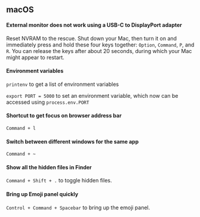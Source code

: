 ## macOS

#### External monitor does not work using a USB-C to DisplayPort adapter

Reset NVRAM to the rescue. Shut down your Mac, then turn it on and immediately press and hold these four keys together: `Option`, `Command`, `P`, and `R`. You can release the keys after about 20 seconds, during which your Mac might appear to restart.

#### Environment variables

`printenv` to get a list of environment variables

`export PORT = 5000` to set an environment variable, which now can be accessed using `process.env.PORT`

#### Shortcut to get focus on browser address bar

`Command + l`

#### Switch between different windows for the same app

`Command + ~`

#### Show all the hidden files in Finder

`Command + Shift + .` to toggle hidden files.

#### Bring up Emoji panel quickly

`Control + Command + Spacebar` to bring up the emoji panel.
